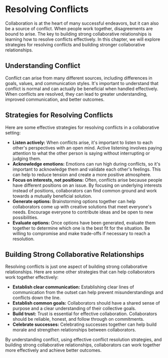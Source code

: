 Resolving Conflicts
====================================================================

Collaboration is at the heart of many successful endeavors, but it can also be a source of conflict. When people work together, disagreements are bound to arise. The key to building strong collaborative relationships is learning how to resolve conflicts effectively. In this chapter, we will explore strategies for resolving conflicts and building stronger collaborative relationships.

Understanding Conflict
----------------------

Conflict can arise from many different sources, including differences in goals, values, and communication styles. It's important to understand that conflict is normal and can actually be beneficial when handled effectively. When conflicts are resolved, they can lead to greater understanding, improved communication, and better outcomes.

Strategies for Resolving Conflicts
----------------------------------

Here are some effective strategies for resolving conflicts in a collaborative setting:

* **Listen actively:** When conflicts arise, it's important to listen to each other's perspectives with an open mind. Active listening involves paying attention to what the other person is saying without interrupting or judging them.
* **Acknowledge emotions:** Emotions can run high during conflicts, so it's important to acknowledge them and validate each other's feelings. This can help to reduce tension and create a more positive atmosphere.
* **Focus on interests, not positions:** Often, conflicts arise because people have different positions on an issue. By focusing on underlying interests instead of positions, collaborators can find common ground and work towards a mutually beneficial solution.
* **Generate options:** Brainstorming options together can help collaborators come up with creative solutions that meet everyone's needs. Encourage everyone to contribute ideas and be open to new possibilities.
* **Evaluate options:** Once options have been generated, evaluate them together to determine which one is the best fit for the situation. Be willing to compromise and make trade-offs if necessary to reach a resolution.

Building Strong Collaborative Relationships
-------------------------------------------

Resolving conflicts is just one aspect of building strong collaborative relationships. Here are some other strategies that can help collaborators work together effectively:

* **Establish clear communication:** Establishing clear lines of communication from the outset can help prevent misunderstandings and conflicts down the line.
* **Establish common goals:** Collaborators should have a shared sense of purpose and a clear understanding of their collective goals.
* **Build trust:** Trust is essential for effective collaboration. Collaborators should be reliable, honest, and follow through on commitments.
* **Celebrate successes:** Celebrating successes together can help build morale and strengthen relationships between collaborators.

By understanding conflict, using effective conflict resolution strategies, and building strong collaborative relationships, collaborators can work together more effectively and achieve better outcomes.
